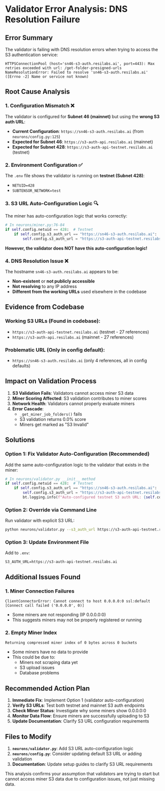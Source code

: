 # Validator Error Analysis: DNS Resolution Failure

## Error Summary
The validator is failing with DNS resolution errors when trying to access the S3 authentication service:

```
HTTPSConnectionPool (host='sn46-s3-auth.resilabs.ai', port=443): Max retries exceeded with url: /get-folder-presigned-urls
NameResolutionError: Failed to resolve 'sn46-s3-auth.resilabs.ai' ([Errno -2] Name or service not known)
```

## Root Cause Analysis

### 1. **Configuration Mismatch** ❌
The validator is configured for **Subnet 46 (mainnet)** but using the **wrong S3 auth URL**:

- **Current Configuration**: `https://sn46-s3-auth.resilabs.ai` (from `neurons/config.py:125`)
- **Expected for Subnet 46**: `https://s3-auth-api.resilabs.ai` (mainnet)
- **Expected for Subnet 428**: `https://s3-auth-api-testnet.resilabs.ai` (testnet)

### 2. **Environment Configuration** ✅
The `.env` file shows the validator is running on **testnet (Subnet 428)**:
- `NETUID=428`
- `SUBTENSOR_NETWORK=test`

### 3. **S3 URL Auto-Configuration Logic** 🔍
The miner has auto-configuration logic that works correctly:
```python
# In neurons/miner.py:76-84
if self.config.netuid == 428:  # Testnet
    if self.config.s3_auth_url == "https://sn46-s3-auth.resilabs.ai":  # Default mainnet URL
        self.config.s3_auth_url = "https://s3-auth-api-testnet.resilabs.ai"
```

**However, the validator does NOT have this auto-configuration logic!**

### 4. **DNS Resolution Issue** ❌
The hostname `sn46-s3-auth.resilabs.ai` appears to be:
- **Non-existent** or **not publicly accessible**
- **Not resolving** to any IP address
- **Different from the working URLs** used elsewhere in the codebase

## Evidence from Codebase

### Working S3 URLs (Found in codebase):
- `https://s3-auth-api-testnet.resilabs.ai` (testnet - 27 references)
- `https://s3-auth-api.resilabs.ai` (mainnet - 27 references)

### Problematic URL (Only in config default):
- `https://sn46-s3-auth.resilabs.ai` (only 4 references, all in config defaults)

## Impact on Validation Process

1. **S3 Validation Fails**: Validators cannot access miner S3 data
2. **Miner Scoring Affected**: S3 validation contributes to miner scores
3. **Network Health**: Validators cannot properly evaluate miners
4. **Error Cascade**: 
   - `_get_miner_job_folders()` fails
   - S3 validation returns 0.0% score
   - Miners get marked as "S3 Invalid"

## Solutions

### Option 1: Fix Validator Auto-Configuration (Recommended)
Add the same auto-configuration logic to the validator that exists in the miner:

```python
# In neurons/validator.py __init__ method
if self.config.netuid == 428:  # Testnet
    if self.config.s3_auth_url == "https://sn46-s3-auth.resilabs.ai":
        self.config.s3_auth_url = "https://s3-auth-api-testnet.resilabs.ai"
        bt.logging.info(f"Auto-configured testnet S3 auth URL: {self.config.s3_auth_url}")
```

### Option 2: Override via Command Line
Run validator with explicit S3 URL:
```bash
python neurons/validator.py --s3_auth_url https://s3-auth-api-testnet.resilabs.ai --netuid 428
```

### Option 3: Update Environment File
Add to `.env`:
```
S3_AUTH_URL=https://s3-auth-api-testnet.resilabs.ai
```

## Additional Issues Found

### 1. **Miner Connection Failures**
```
ClientConnectorError: Cannot connect to host 0.0.0.0:0 ssl:default [Connect call failed ('0.0.0.0', 0)]
```
- Some miners are not responding (IP 0.0.0.0:0)
- This suggests miners may not be properly registered or running

### 2. **Empty Miner Index**
```
Returning compressed miner index of 0 bytes across 0 buckets
```
- Some miners have no data to provide
- This could be due to:
  - Miners not scraping data yet
  - S3 upload issues
  - Database problems

## Recommended Action Plan

1. **Immediate Fix**: Implement Option 1 (validator auto-configuration)
2. **Verify S3 URLs**: Test both testnet and mainnet S3 auth endpoints
3. **Check Miner Status**: Investigate why some miners show 0.0.0.0:0
4. **Monitor Data Flow**: Ensure miners are successfully uploading to S3
5. **Update Documentation**: Clarify S3 URL configuration requirements

## Files to Modify

1. **`neurons/validator.py`**: Add S3 URL auto-configuration logic
2. **`neurons/config.py`**: Consider updating default S3 URL or adding validation
3. **Documentation**: Update setup guides to clarify S3 URL requirements

This analysis confirms your assumption that validators are trying to start but cannot access miner S3 data due to configuration issues, not just missing data.
